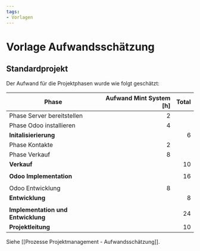 ```yaml
---
tags:
- Vorlagen
---
```


# Vorlage Aufwandsschätzung

## Standardprojekt

Der Aufwand für die Projektphasen wurde wie folgt geschätzt:

| Phase                              | Aufwand Mint System [h] | Total |
| ---------------------------------- | -----------------------:| -----:|
| Phase Server bereitstellen         |                       2 |       |
| Phase Odoo installieren            |                       4 |       |
| **Initalisierierung**              |                         |     6 |
| Phase Kontakte        |                       2 |       |
| Phase Verkauf            |                       8 |       |
| **Verkauf**                 |                         |     10 |
|                                    |                         |       |
| **Odoo Implementation**            |                         |     16 |
|                                    |                         |       |
| Odoo  Entwicklung                  |                       8 |       |
| **Entwicklung**                    |                         |     8 |
|                                    |                         |       |
| **Implementation und Entwicklung** |                         |    24 |
| **Projektleitung**                 |                         |     10 |

Siehe [[Prozesse Projektmanagement - Aufwandsschätzung]].